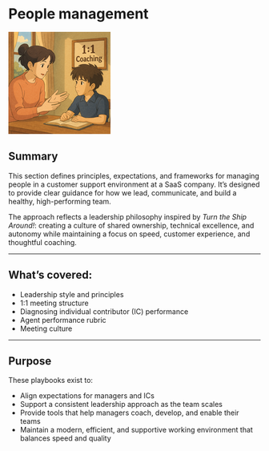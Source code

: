# People management

![Studio Ghibli-inspired coaching scene](./coaching-art-resized.png)

## Summary
This section defines principles, expectations, and frameworks for managing people in a customer support environment at a SaaS company. It’s designed to provide clear guidance for how we lead, communicate, and build a healthy, high-performing team.

The approach reflects a leadership philosophy inspired by *Turn the Ship Around!*: creating a culture of shared ownership, technical excellence, and autonomy while maintaining a focus on speed, customer experience, and thoughtful coaching.

---

## What’s covered:
- Leadership style and principles
- 1:1 meeting structure
- Diagnosing individual contributor (IC) performance
- Agent performance rubric
- Meeting culture

---

## Purpose
These playbooks exist to:
- Align expectations for managers and ICs  
- Support a consistent leadership approach as the team scales  
- Provide tools that help managers coach, develop, and enable their teams  
- Maintain a modern, efficient, and supportive working environment that balances speed and quality
